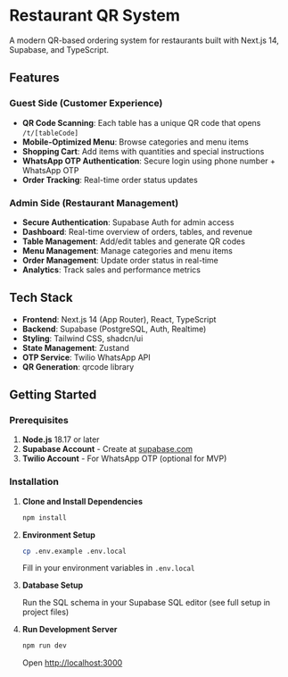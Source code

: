 # Restaurant QR System

A modern QR-based ordering system for restaurants built with Next.js 14, Supabase, and TypeScript.

## Features

### Guest Side (Customer Experience)

- **QR Code Scanning**: Each table has a unique QR code that opens `/t/[tableCode]`
- **Mobile-Optimized Menu**: Browse categories and menu items
- **Shopping Cart**: Add items with quantities and special instructions
- **WhatsApp OTP Authentication**: Secure login using phone number + WhatsApp OTP
- **Order Tracking**: Real-time order status updates

### Admin Side (Restaurant Management)

- **Secure Authentication**: Supabase Auth for admin access
- **Dashboard**: Real-time overview of orders, tables, and revenue
- **Table Management**: Add/edit tables and generate QR codes
- **Menu Management**: Manage categories and menu items
- **Order Management**: Update order status in real-time
- **Analytics**: Track sales and performance metrics

## Tech Stack

- **Frontend**: Next.js 14 (App Router), React, TypeScript
- **Backend**: Supabase (PostgreSQL, Auth, Realtime)
- **Styling**: Tailwind CSS, shadcn/ui
- **State Management**: Zustand
- **OTP Service**: Twilio WhatsApp API
- **QR Generation**: qrcode library

## Getting Started

### Prerequisites

1. **Node.js** 18.17 or later
2. **Supabase Account** - Create at [supabase.com](https://supabase.com)
3. **Twilio Account** - For WhatsApp OTP (optional for MVP)

### Installation

1. **Clone and Install Dependencies**

   ```bash
   npm install
   ```

2. **Environment Setup**

   ```bash
   cp .env.example .env.local
   ```

   Fill in your environment variables in `.env.local`

3. **Database Setup**

   Run the SQL schema in your Supabase SQL editor (see full setup in project files)

4. **Run Development Server**

   ```bash
   npm run dev
   ```

   Open [http://localhost:3000](http://localhost:3000)
